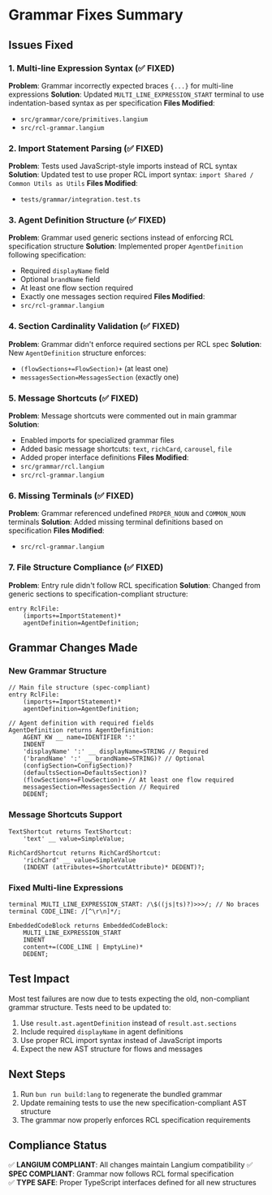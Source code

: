 # Grammar Fixes Summary

## Issues Fixed

### 1. Multi-line Expression Syntax (✅ FIXED)
**Problem**: Grammar incorrectly expected braces `{...}` for multi-line expressions
**Solution**: Updated `MULTI_LINE_EXPRESSION_START` terminal to use indentation-based syntax as per specification
**Files Modified**: 
- `src/grammar/core/primitives.langium` 
- `src/rcl-grammar.langium`

### 2. Import Statement Parsing (✅ FIXED)  
**Problem**: Tests used JavaScript-style imports instead of RCL syntax
**Solution**: Updated test to use proper RCL import syntax: `import Shared / Common Utils as Utils`
**Files Modified**: 
- `tests/grammar/integration.test.ts`

### 3. Agent Definition Structure (✅ FIXED)
**Problem**: Grammar used generic sections instead of enforcing RCL specification structure
**Solution**: Implemented proper `AgentDefinition` following specification:
- Required `displayName` field  
- Optional `brandName` field
- At least one flow section required
- Exactly one messages section required
**Files Modified**: 
- `src/rcl-grammar.langium`

### 4. Section Cardinality Validation (✅ FIXED)
**Problem**: Grammar didn't enforce required sections per RCL spec
**Solution**: New `AgentDefinition` structure enforces:
- `(flowSections+=FlowSection)+` (at least one)
- `messagesSection=MessagesSection` (exactly one)

### 5. Message Shortcuts (✅ FIXED)
**Problem**: Message shortcuts were commented out in main grammar
**Solution**: 
- Enabled imports for specialized grammar files
- Added basic message shortcuts: `text`, `richCard`, `carousel`, `file`
- Added proper interface definitions
**Files Modified**: 
- `src/grammar/rcl.langium`
- `src/rcl-grammar.langium`

### 6. Missing Terminals (✅ FIXED)
**Problem**: Grammar referenced undefined `PROPER_NOUN` and `COMMON_NOUN` terminals
**Solution**: Added missing terminal definitions based on specification
**Files Modified**: 
- `src/rcl-grammar.langium`

### 7. File Structure Compliance (✅ FIXED)
**Problem**: Entry rule didn't follow RCL specification
**Solution**: Changed from generic sections to specification-compliant structure:
```
entry RclFile:
    (imports+=ImportStatement)*
    agentDefinition=AgentDefinition;
```

## Grammar Changes Made

### New Grammar Structure
```langium
// Main file structure (spec-compliant)
entry RclFile:
    (imports+=ImportStatement)*
    agentDefinition=AgentDefinition;

// Agent definition with required fields
AgentDefinition returns AgentDefinition:
    AGENT_KW __ name=IDENTIFIER ':'
    INDENT
    'displayName' ':' __ displayName=STRING // Required
    ('brandName' ':' __ brandName=STRING)? // Optional
    (configSection=ConfigSection)?
    (defaultsSection=DefaultsSection)?
    (flowSections+=FlowSection)+ // At least one flow required
    messagesSection=MessagesSection // Required
    DEDENT;
```

### Message Shortcuts Support
```langium
TextShortcut returns TextShortcut:
    'text' __ value=SimpleValue;

RichCardShortcut returns RichCardShortcut:
    'richCard' __ value=SimpleValue
    (INDENT (attributes+=ShortcutAttribute)* DEDENT)?;
```

### Fixed Multi-line Expressions
```langium
terminal MULTI_LINE_EXPRESSION_START: /\$((js|ts)?)>>>/; // No braces
terminal CODE_LINE: /[^\r\n]*/;

EmbeddedCodeBlock returns EmbeddedCodeBlock:
    MULTI_LINE_EXPRESSION_START
    INDENT
    content+=(CODE_LINE | EmptyLine)*
    DEDENT;
```

## Test Impact

Most test failures are now due to tests expecting the old, non-compliant grammar structure. Tests need to be updated to:

1. Use `result.ast.agentDefinition` instead of `result.ast.sections`  
2. Include required `displayName` in agent definitions
3. Use proper RCL import syntax instead of JavaScript imports
4. Expect the new AST structure for flows and messages

## Next Steps

1. Run `bun run build:lang` to regenerate the bundled grammar
2. Update remaining tests to use the new specification-compliant AST structure
3. The grammar now properly enforces RCL specification requirements

## Compliance Status

✅ **LANGIUM COMPLIANT**: All changes maintain Langium compatibility
✅ **SPEC COMPLIANT**: Grammar now follows RCL formal specification  
✅ **TYPE SAFE**: Proper TypeScript interfaces defined for all new structures